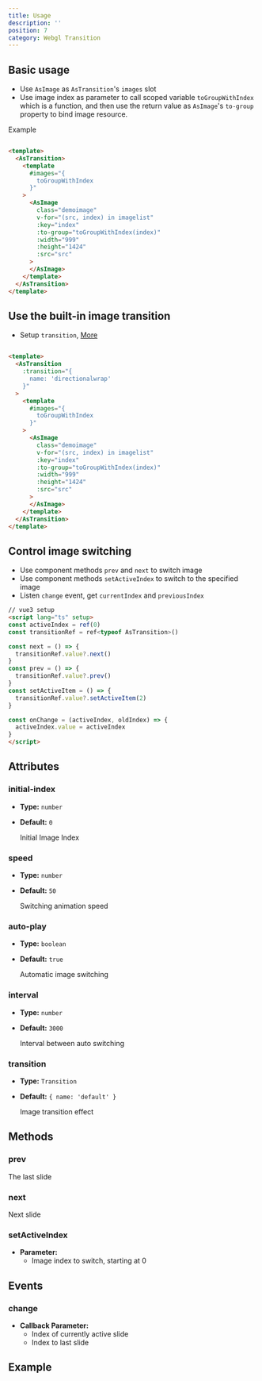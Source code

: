 ```yaml
---
title: Usage
description: ''
position: 7
category: Webgl Transition
---
```

## Basic usage
- Use `AsImage` as `AsTransition`'s `images` slot
- Use image index as parameter to call scoped variable `toGroupWithIndex` which is a function, and then use the return value as  `AsImage`'s `to-group` property to bind image resource.

Example
```html

<template>
  <AsTransition>
    <template
      #images="{
        toGroupWithIndex
      }"
    >
      <AsImage
        class="demoimage"
        v-for="(src, index) in imagelist"
        :key="index"
        :to-group="toGroupWithIndex(index)"
        :width="999"
        :height="1424"
        :src="src"
      >
      </AsImage>
    </template>
  </AsTransition>
</template>

```

## Use the built-in image transition
- Setup `transition`, [More](/transition/build-in)

```html

<template>
  <AsTransition
    :transition="{
      name: 'directionalwrap'
    }"
  >
    <template
      #images="{
        toGroupWithIndex
      }"
    >
      <AsImage
        class="demoimage"
        v-for="(src, index) in imagelist"
        :key="index"
        :to-group="toGroupWithIndex(index)"
        :width="999"
        :height="1424"
        :src="src"
      >
      </AsImage>
    </template>
  </AsTransition>
</template>

```

## Control image switching
- Use component methods `prev` and `next` to switch image
- Use component methods `setActiveIndex` to switch to the specified image
- Listen `change` event, get `currentIndex` and `previousIndex`

```html
// vue3 setup
<script lang="ts" setup>
const activeIndex = ref(0)
const transitionRef = ref<typeof AsTransition>()

const next = () => {
  transitionRef.value?.next()
}
const prev = () => {
  transitionRef.value?.prev()
}
const setActiveItem = () => {
  transitionRef.value?.setActiveItem(2)
}

const onChange = (activeIndex, oldIndex) => {
  activeIndex.value = activeIndex
}
</script>
```



## Attributes
### initial-index
- **Type:** `number`
- **Default:** `0`

  Initial Image Index

### speed
- **Type:** `number`
- **Default:** `50`

  Switching animation speed

### auto-play
- **Type:** `boolean`
- **Default:** `true`

  Automatic image switching

### interval
- **Type:** `number`
- **Default:** `3000`

  Interval between auto switching

### transition
- **Type:** `Transition`
- **Default:** `{ name: 'default' }`

  Image transition effect

## Methods
### prev
  The last slide
### next
  Next slide
### setActiveIndex
- **Parameter:**
  -  Image index to switch, starting at 0

## Events
### change
- **Callback Parameter:**
  - Index of currently active slide
  - Index to last slide

## Example
<code-sandbox :src="'https://codesandbox.io/embed/image-group-basic-nncsy7?fontsize=14&hidenavigation=1&theme=dark'"></code-sandbox>